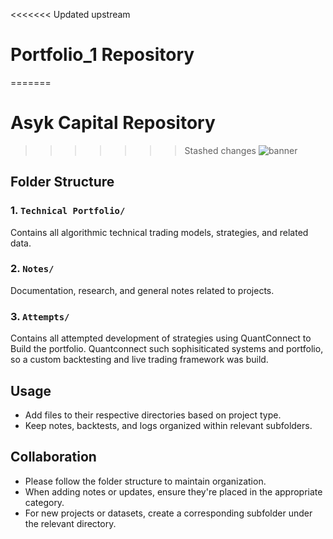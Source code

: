 <<<<<<< Updated upstream
# Portfolio_1 Repository
=======
# Asyk Capital Repository

>>>>>>> Stashed changes
![banner](FullStackWeb/src/images/banner.svg)

## Folder Structure

### 1. `Technical Portfolio/`
Contains all algorithmic technical trading models, strategies, and related data.

### 2. `Notes/`
Documentation, research, and general notes related to projects.

### 3. `Attempts/`
Contains all attempted development of strategies using QuantConnect to Build the portfolio. Quantconnect such sophisiticated systems and portfolio, so a custom backtesting and live trading framework was build.

## Usage

- Add files to their respective directories based on project type.
- Keep notes, backtests, and logs organized within relevant subfolders.
  
## Collaboration

- Please follow the folder structure to maintain organization.
- When adding notes or updates, ensure they're placed in the appropriate category.
- For new projects or datasets, create a corresponding subfolder under the relevant directory.


